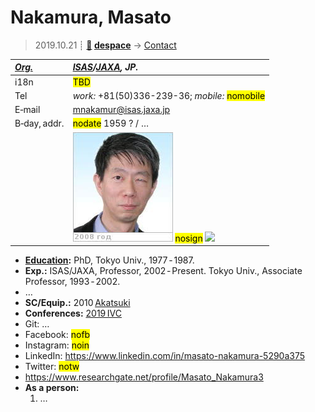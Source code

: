 # Nakamura, Masato
> 2019.10.21 ┊ **[🚀](../index/index.md) [despace](index.md)** → [Contact](contact.md)

|*[Org.](contact.md)*|*[ISAS](zz_isas.md)/[JAXA](zz_jaxa.md), JP.*|
|:--|:--|
|i18n| <mark>TBD</mark> |
|Tel| *work:* +81(50)336-239-36; *mobile:* <mark>nomobile</mark> |
|E‑mail| <mnakamur@isas.jaxa.jp> |
|B‑day, addr.| <mark>nodate</mark> 1959 ? / … |
|| [![](f/contact/n/nakamura_001_photo_thumb.jpg)](f/contact/n/nakamura_001_photo.jpg) <mark>nosign</mark> [![](f/contact//_001_sign_thumb.jpg)](f/contact//_001_sign.png) |

   - **[Education](edu.md):** PhD, Tokyo Univ., 1977 ‑ 1987.
   - **Exp.:** ISAS/JAXA, Professor, 2002 ‑ Present. Tokyo Univ., Associate Professor, 1993 ‑ 2002.
   - …
   - **SC/Equip.:** 2010 [Akatsuki](akatsuki.md)
   - **Conferences:** [2019 IVC](ivc_2019.md)
   - Git: …
   - Facebook: <mark>nofb</mark>
   - Instagram: <mark>noin</mark>
   - LinkedIn: <https://www.linkedin.com/in/masato-nakamura-5290a375>
   - Twitter: <mark>notw</mark>
   - <https://www.researchgate.net/profile/Masato_Nakamura3>
   - **As a person:**
      1. …
